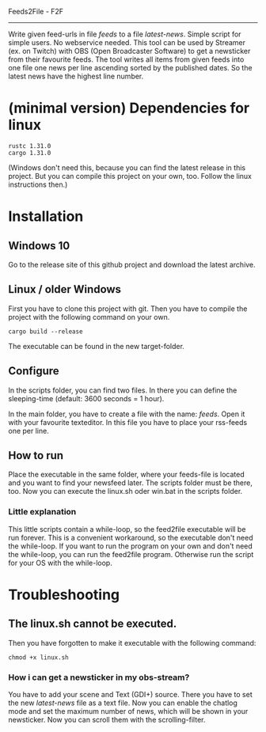 Feeds2File - F2F

-------------------------

Write given feed-urls in file *feeds* to a file *latest-news*. Simple script for simple users. No webservice needed.
This tool can be used by Streamer (ex. on Twitch) with OBS (Open Broadcaster Software) to get a newsticker from their favourite feeds. The tool writes all items from given feeds into one file one news per line ascending sorted by the published dates. So the latest news have the highest line number.

# (minimal version) Dependencies for linux
```
rustc 1.31.0
cargo 1.31.0
```

(Windows don't need this, because you can find the latest release in this project. But you can compile this project on your own, too. Follow the linux instructions then.)

# Installation
## Windows 10
Go to the release site of this github project and download the latest archive.

## Linux / older Windows
First you have to clone this project with git. Then you have to compile the project with the following command on your own. 

```
cargo build --release
```

The executable can be found in the new target-folder.

## Configure
In the scripts folder, you can find two files. In there you can define the sleeping-time (default: 3600 seconds = 1 hour). 

In the main folder, you have to create a file with the name: *feeds*. Open it with your favourite texteditor. In this file you have to place your rss-feeds one per line.

## How to run
Place the executable in the same folder, where your feeds-file is located and you want to find your newsfeed later. The scripts folder must be there, too. Now you can execute the linux.sh oder win.bat in the scripts folder.

### Little explanation
This little scripts contain a while-loop, so the feed2file executable will be run forever. This is a convenient workaround, so the executable don't need the while-loop. If you want to run the program on your own and don't need the while-loop, you can run the feed2file program. Otherwise run the script for your OS with the while-loop.

# Troubleshooting
## The linux.sh cannot be executed.

Then you have forgotten to make it executable with the following command:
```
chmod +x linux.sh
```

### How i can get a newsticker in my obs-stream?

You have to add your scene and Text (GDI+) source. There you have to set the new *latest-news* file as a text file. Now you can enable the chatlog mode and set the maximum number of news, which will be shown in your newsticker. Now you can scroll them with the scrolling-filter.

